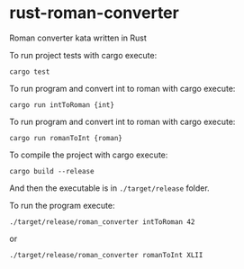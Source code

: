 # rust-roman-converter
Roman converter kata written in Rust

To run project tests with cargo execute:

```cargo test```

To run program and convert int to roman with cargo execute:

```cargo run intToRoman {int}```

To run program and convert int to roman with cargo execute:

```cargo run romanToInt {roman}```

To compile the project with cargo execute:

```cargo build --release```

And then the executable is in `./target/release` folder.

To run the program execute:

```./target/release/roman_converter intToRoman 42```

or

```./target/release/roman_converter romanToInt XLII```
